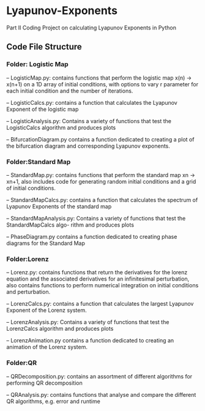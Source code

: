 # Lyapunov-Exponents
Part II Coding Project on calculating Lyapunov Exponents in Python

## Code File Structure
### Folder: Logistic Map
– LogisticMap.py: contains functions that perform the logistic map x(n) → x(n+1) on a 1D array of initial conditions, with options to vary r parameter for each initial condition and the number of iterations.

– LogisticCalcs.py: contains a function that calculates the Lyapunov Exponent of the logistic map

– LogisticAnalysis.py: Contains a variety of functions that test the LogisticCalcs algorithm and
produces plots

– BifurcationDiagram.py contains a function dedicated to creating a plot of the bifurcation diagram and corresponding Lyapunov exponents.

### Folder:Standard Map

– StandardMap.py: contains functions that perform the standard map xn → xn+1, also includes
code for generating random initial conditions and a grid of initial conditions.

– StandardMapCalcs.py: contains a function that calculates the spectrum of Lyapunov Exponents of the standard map

– StandardMapAnalysis.py: Contains a variety of functions that test the StandardMapCalcs algo- rithm and produces plots

– PhaseDiagram.py contains a function dedicated to creating phase diagrams for the Standard Map 

### Folder:Lorenz

– Lorenz.py: contains functions that return the derivatives for the lorenz equation and the associated derivatives for an infinitesimal perturbation, also contains functions to perform numerical integration on initial conditions and perturbation.

– LorenzCalcs.py: contains a function that calculates the largest Lyapunov Exponent of the Lorenz system.

– LorenzAnalysis.py: Contains a variety of functions that test the LorenzCalcs algorithm and produces plots

– LorenzAnimation.py contains a function dedicated to creating an animation of the Lorenz system. 
### Folder:QR
– QRDecomposition.py: contains an assortment of different algorithms for performing QR decomposition

– QRAnalysis.py: contains functions that analyse and compare the different QR algorithms, e.g. error and runtime
